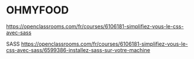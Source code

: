 # OHMYFOOD

https://openclassrooms.com/fr/courses/6106181-simplifiez-vous-le-css-avec-sass

SASS
https://openclassrooms.com/fr/courses/6106181-simplifiez-vous-le-css-avec-sass/6599386-installez-sass-sur-votre-machine
